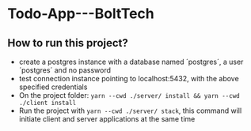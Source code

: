 # Todo-App---BoltTech

## How to run this project?

- create a postgres instance with a database named ´postgres´, a user ´postgres´ and no password
- test connection instance pointing to localhost:5432, with the above specified credentials
- On the project folder: ```yarn --cwd ./server/ install && yarn --cwd ./client install```
- Run the project with ```yarn --cwd ./server/ stack```, this command will initiate client and server applications at the same time